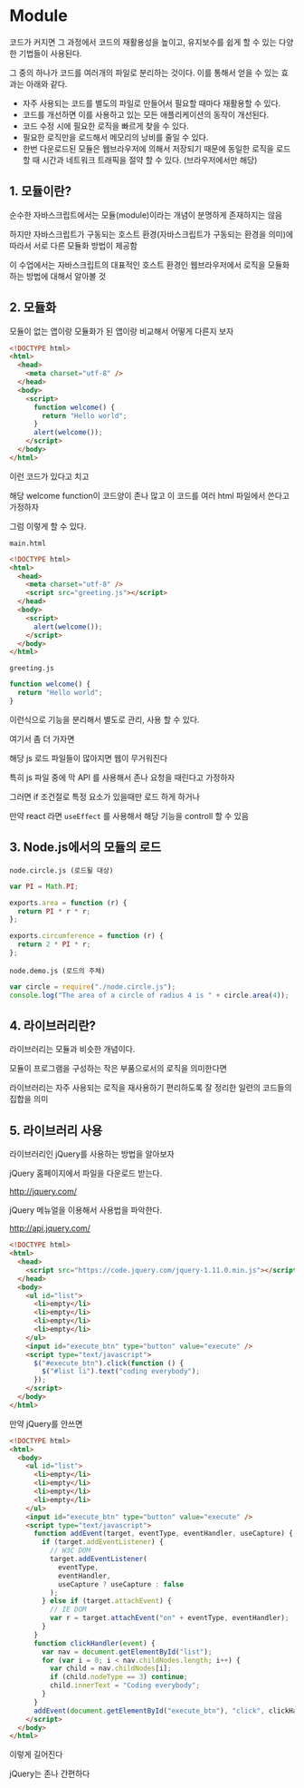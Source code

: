 # Module

코드가 커지면 그 과정에서 코드의 재활용성을 높이고, 유지보수를 쉽게 할 수 있는 다양한 기법들이 사용된다.

그 중의 하나가 코드를 여러개의 파일로 분리하는 것이다. 이를 통해서 얻을 수 있는 효과는 아래와 같다.

- 자주 사용되는 코드를 별도의 파일로 만들어서 필요할 때마다 재활용할 수 있다.
- 코드를 개선하면 이를 사용하고 있는 모든 애플리케이션의 동작이 개선된다.
- 코드 수정 시에 필요한 로직을 빠르게 찾을 수 있다.
- 필요한 로직만을 로드해서 메모리의 낭비를 줄일 수 있다.
- 한번 다운로드된 모듈은 웹브라우저에 의해서 저장되기 때문에 동일한 로직을 로드 할 때 시간과 네트워크 트래픽을 절약 할 수 있다. (브라우저에서만 해당)

## 1. 모듈이란?

순수한 자바스크립트에서는 모듈(module)이라는 개념이 분명하게 존재하지는 않음

하지만 자바스크립트가 구동되는 호스트 환경(자바스크립트가 구동되는 환경을 의미)에 따라서 서로 다른 모듈화 방법이 제공함

이 수업에서는 자바스크립트의 대표적인 호스트 환경인 웹브라우저에서 로직을 모듈화하는 방법에 대해서 알아볼 것

## 2. 모듈화

모듈이 없는 앱이랑 모듈화가 된 앱이랑 비교해서 어떻게 다른지 보자

```html
<!DOCTYPE html>
<html>
  <head>
    <meta charset="utf-8" />
  </head>
  <body>
    <script>
      function welcome() {
        return "Hello world";
      }
      alert(welcome());
    </script>
  </body>
</html>
```

이런 코드가 있다고 치고

해당 welcome function이 코드양이 존나 많고 이 코드를 여러 html 파일에서 쓴다고 가정하자

그럼 이렇게 할 수 있다.

`main.html`

```html
<!DOCTYPE html>
<html>
  <head>
    <meta charset="utf-8" />
    <script src="greeting.js"></script>
  </head>
  <body>
    <script>
      alert(welcome());
    </script>
  </body>
</html>
```

`greeting.js`

```js
function welcome() {
  return "Hello world";
}
```

이런식으로 기능을 분리해서 별도로 관리, 사용 할 수 있다.

여기서 좀 더 가자면

해당 js 로드 파일들이 많아지면 웹이 무거워진다

특히 js 파일 중에 막 API 를 사용해서 존나 요청을 때린다고 가정하자

그러면 if 조건절로 특정 요소가 있을때만 로드 하게 하거나

만약 react 라면 `useEffect` 를 사용해서 해당 기능을 controll 할 수 있음

## 3. Node.js에서의 모듈의 로드

`node.circle.js (로드될 대상)`

```js
var PI = Math.PI;

exports.area = function (r) {
  return PI * r * r;
};

exports.circumference = function (r) {
  return 2 * PI * r;
};
```

`node.demo.js (로드의 주체)`

```js
var circle = require("./node.circle.js");
console.log("The area of a circle of radius 4 is " + circle.area(4));
```

## 4. 라이브러리란?

라이브러리는 모듈과 비슷한 개념이다.

모듈이 프로그램을 구성하는 작은 부품으로서의 로직을 의미한다면

라이브러리는 자주 사용되는 로직을 재사용하기 편리하도록 잘 정리한 일련의 코드들의 집합을 의미

## 5. 라이브러리 사용

라이브러리인 jQuery를 사용하는 방법을 알아보자

jQuery 홈페이지에서 파일을 다운로드 받는다.

http://jquery.com/

jQuery 메뉴얼을 이용해서 사용법을 파악한다.

http://api.jquery.com/

```html
<!DOCTYPE html>
<html>
  <head>
    <script src="https://code.jquery.com/jquery-1.11.0.min.js"></script>
  </head>
  <body>
    <ul id="list">
      <li>empty</li>
      <li>empty</li>
      <li>empty</li>
      <li>empty</li>
    </ul>
    <input id="execute_btn" type="button" value="execute" />
    <script type="text/javascript">
      $("#execute_btn").click(function () {
        $("#list li").text("coding everybody");
      });
    </script>
  </body>
</html>
```

만약 jQuery를 안쓰면

```html
<!DOCTYPE html>
<html>
  <body>
    <ul id="list">
      <li>empty</li>
      <li>empty</li>
      <li>empty</li>
      <li>empty</li>
    </ul>
    <input id="execute_btn" type="button" value="execute" />
    <script type="text/javascript">
      function addEvent(target, eventType, eventHandler, useCapture) {
        if (target.addEventListener) {
          // W3C DOM
          target.addEventListener(
            eventType,
            eventHandler,
            useCapture ? useCapture : false
          );
        } else if (target.attachEvent) {
          // IE DOM
          var r = target.attachEvent("on" + eventType, eventHandler);
        }
      }
      function clickHandler(event) {
        var nav = document.getElementById("list");
        for (var i = 0; i < nav.childNodes.length; i++) {
          var child = nav.childNodes[i];
          if (child.nodeType == 3) continue;
          child.innerText = "Coding everybody";
        }
      }
      addEvent(document.getElementById("execute_btn"), "click", clickHandler);
    </script>
  </body>
</html>
```

이렇게 길어진다

jQuery는 존나 간편하다
